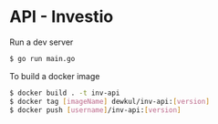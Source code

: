 # API - Investio

Run a dev server
```bash
$ go run main.go
```

To build a docker image
```bash
$ docker build . -t inv-api
$ docker tag [imageName] dewkul/inv-api:[version]
$ docker push [username]/inv-api:[version]
```